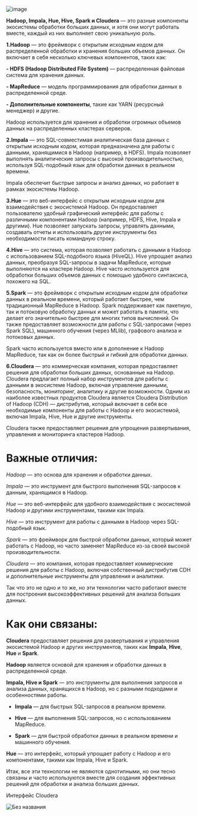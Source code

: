 ![image](https://github.com/user-attachments/assets/b2b63c97-f999-4d6c-96e6-e39262c01e8e)

**Hadoop, Impala, Hue, Hive, Spark и Cloudera** — это разные компоненты экосистемы обработки больших данных, и хотя они могут работать вместе, каждый из них выполняет свою уникальную роль.

**1.Hadoop** — это фреймворк с открытым исходным кодом для распределенной обработки и хранения больших объемов данных. Он включает в себя несколько ключевых компонентов, таких как:

**- HDFS (Hadoop Distributed File System)** — распределенная файловая система для хранения данных.

**- MapReduce** — модель программирования для обработки данных в распределенной среде.

**- Дополнительные компоненты**, такие как YARN (ресурсный менеджер) и другие.

Hadoop используется для хранения и обработки огромных объемов данных на распределенных кластерах серверов.

**2.Impala** — это SQL-совместимая аналитическая база данных с открытым исходным кодом, которая предназначена для работы с данными, хранящимися в Hadoop (например, в HDFS). Impala позволяет выполнять аналитические запросы с высокой производительностью, используя SQL-подобный язык для обработки данных в реальном времени.

Impala обеспечит быстрые запросы и анализ данных, но работает в рамках экосистемы Hadoop.

**3.Hue** — это веб-интерфейс с открытым исходным кодом для взаимодействия с экосистемой Hadoop. Он предоставляет пользователю удобный графический интерфейс для работы с различными компонентами Hadoop (например, HDFS, Hive, Impala и другими). Hue позволяет запускать запросы, управлять данными, создавать отчеты и использовать другие инструменты без необходимости писать командную строку.

**4.Hive** — это система, которая позволяет работать с данными в Hadoop с использованием SQL-подобного языка (HiveQL). Hive упрощает анализ данных, преобразуя SQL-запросы в задачи MapReduce, которые выполняются на кластере Hadoop. Hive часто используется для обработки больших объемов данных с помощью удобного синтаксиса, похожего на SQL.

**5.Spark** — это фреймворк с открытым исходным кодом для обработки данных в реальном времени, который работает быстрее, чем традиционный MapReduce в Hadoop. Spark поддерживает как пакетную, так и потоковую обработку данных и может работать в памяти, что делает его значительно быстрее для многих типов вычислений. Он также предоставляет возможности для работы с SQL-запросами (через Spark SQL), машинного обучения (через MLlib), графового анализа и потоковых данных.

Spark часто используется вместо или в дополнение к Hadoop MapReduce, так как он более быстрый и гибкий для обработки данных.

**6.Cloudera** — это коммерческая компания, которая предоставляет решения для обработки больших данных, основанные на Hadoop. Cloudera предлагает полный набор инструментов для работы с данными в экосистеме Hadoop, включая управление данными, безопасность, мониторинг, аналитику и другие возможности. Одним из наиболее известных продуктов Cloudera является Cloudera Distribution of Hadoop (CDH) — дистрибутив, который включает в себя все необходимые компоненты для работы с Hadoop и его экосистемой, включая Impala, Hive, Hue и другие инструменты.

Cloudera также предоставляет решения для упрощения развертывания, управления и мониторинга кластеров Hadoop.

# **Важные отличия:**

*Hadoop* — это основа для хранения и обработки данных.

*Impala* — это инструмент для быстрого выполнения SQL-запросов к данным, хранящимся в Hadoop.

*Hue* — это веб-интерфейс для удобного взаимодействия с экосистемой Hadoop и другими инструментами, такими как Impala.

*Hive* — это инструмент для работы с данными в Hadoop через SQL-подобный язык.

*Spark* — это фреймворк для быстрой обработки данных, который может работать с Hadoop, но часто заменяет MapReduce из-за своей высокой производительности.

*Cloudera* — это компания, которая предоставляет коммерческие решения для работы с Hadoop, включая собственный дистрибутив CDH и дополнительные инструменты для управления и аналитики.

Так что это не одно и то же, но эти технологии часто работают вместе для построения высокоэффективных решений для анализа больших данных.

# **Как они связаны:**

**Cloudera** предоставляет решения для развертывания и управления экосистемой Hadoop и других инструментов, таких как **Impala**, **Hive**, **Hue** и **Spark**.

**Hadoop** является основой для хранения и обработки данных в распределенной среде.

**Impala, Hive и Spark** — это инструменты для выполнения запросов и анализа данных, хранящихся в Hadoop, но с разными подходами и особенностями работы.

- **Impala** — для быстрых SQL-запросов в реальном времени.

- **Hive** — для выполнения SQL-запросов, но с использованием MapReduce.

- **Spark** — для быстрой обработки данных в реальном времени и машинного обучения.

**Hue** — это интерфейс, который упрощает работу с Hadoop и его компонентами, такими как Impala, Hive и Spark.

Итак, все эти технологии не являются однотипными, но они тесно связаны и часто используются вместе для создания эффективных решений для обработки и анализа больших данных.

Интерфейс Cloudera

![Без названия](https://github.com/user-attachments/assets/f8c47570-0aa9-4077-9111-b04a91da0c35)

